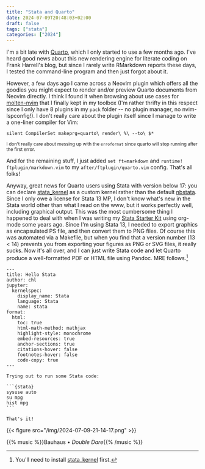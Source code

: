 ```yaml
---
title: "Stata and Quarto"
date: 2024-07-09T20:48:03+02:00
draft: false
tags: ["stata"]
categories: ["2024"]
---
```


I'm a bit late with [Quarto](https://quarto.org/), which I only started to use a few months ago. I've heard good news about this new rendering engine for literate coding on Frank Harrell's blog, but since I rarely write RMarkdown reports these days, I tested the command-line program and then just forgot about it.

However, a few days ago I came across a Neovim plugin which offers all the goodies you might expect to render and/or preview Quarto documents from Neovim directly. I think I found it when browsing about use cases for [molten-nvim](https://github.com/benlubas/molten-nvim) that I finally kept in my toolbox (I'm rather thrifty in this respect since I only have 8 plugins in my `pack` folder -- no plugin manager, no nvim-lspconfig!). I don't really care about the plugin itself since I manage to write a one-liner compiler for Vim:

```
silent CompilerSet makeprg=quarto\ render\ %\ --to\ $*
```
<small>I don't really care about messing up with the `erroformat` since quarto will stop running after the first error.</small>

And for the remaining stuff, I just added `set ft=markdown` and `runtime! ftplugin/markdown.vim` to my `after/ftplugin/quarto.vim` config. That's all folks!

Anyway, great news for Quarto users using Stata with version below 17: you can declare [stata_kernel](https://kylebarron.dev/stata_kernel/getting_started/) as a custom kernel rather than the default [nbstata](https://hugetim.github.io/nbstata/). Since I only owe a license for Stata 13 MP, I don't know what's new in the Stata world other than what I read on the www, but it works perfectly well, including graphical output. This was the most cumbersome thing I happened to deal with when I was writing my [Stata Starter Kit](https://aliquote.org/articles/stata-sk/) using org-mode some years ago. Since I'm using Stata 13, I needed to export graphics as encapsulated PS file, and then convert them to PNG files. Of course this was automated via a Makefile, but when you find that a version number (13 < 14) prevents you from exporting your figures as PNG or SVG files, it really sucks. Now it's all over, and I can just write Stata code and let Quarto produce a well-formatted PDF or HTML file using Pandoc. MRE follows.[^1]

    ---
    title: Hello Stata
    author: chl
    jupyter:
      kernelspec:
        display_name: Stata
        language: Stata
        name: stata
    format:
      html:
        toc: true
        html-math-method: mathjax
        highlight-style: monochrome
        embed-resources: true
        anchor-sections: true
        citations-hover: false
        footnotes-hover: false
        code-copy: true
    ---

    Trying out to run some Stata code:

    ```{stata}
    sysuse auto
    su mpg
    hist mpg
    ```

    That's it!

{{< figure src="/img/2024-07-09-21-14-17.png" >}}

{{% music %}}Bauhaus • _Double Dare_{{% /music %}}

[^1]: You'll need to install [stata_kernel](https://kylebarron.dev/stata_kernel/getting_started/) first.
